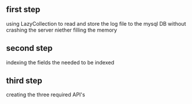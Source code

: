 ## first step
using LazyCollection to read and store the log file to the mysql DB without crashing the server niether filling the memory
## second step 
indexing the fields the needed to be indexed 
## third step
creating the three required API's 
